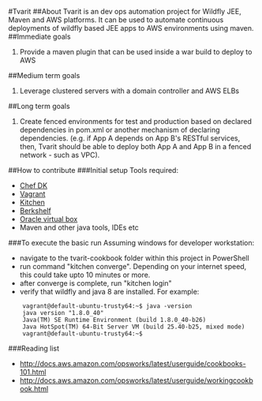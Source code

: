 #Tvarit
##About
Tvarit is an dev ops automation project for Wildfly JEE, Maven and AWS platforms. It can be used to automate continuous deployments of wildfly based JEE apps to AWS environments using maven.
##Immediate goals
1. Provide a maven plugin that can be used inside a war build to deploy to AWS

##Medium term goals
1. Leverage clustered servers with a domain controller and AWS ELBs

##Long term goals
1. Create fenced environments for test and production based on declared dependencies in pom.xml or another mechanism of declaring dependencies. (e.g. if App A depends on App B's RESTful services, then, Tvarit should be able to deploy both App A and App B in a fenced network - such as VPC).

##How to contribute
###Initial setup
Tools required:

- [Chef DK](https://downloads.chef.io/chef-dk/)
- [Vagrant](https://www.vagrantup.com/downloads.html)
- [Kitchen](http://kitchen.ci/)
- [Berkshelf](http://berkshelf.com/)
- [Oracle virtual box](https://www.virtualbox.org/wiki/Downloads)
- Maven and other java tools, IDEs etc

###To execute the basic run
Assuming windows for developer workstation:
- navigate to the tvarit-cookbook folder within this project in PowerShell
- run command "kitchen converge". Depending on your internet speed, this could take upto 10 minutes or more.
- after converge is complete, run "kitchen login"
- verify that wildfly and java 8 are installed. For example:
```
    vagrant@default-ubuntu-trusty64:~$ java -version
    java version "1.8.0_40"
    Java(TM) SE Runtime Environment (build 1.8.0_40-b26)
    Java HotSpot(TM) 64-Bit Server VM (build 25.40-b25, mixed mode)
    vagrant@default-ubuntu-trusty64:~$
```

###Reading list
* http://docs.aws.amazon.com/opsworks/latest/userguide/cookbooks-101.html
* http://docs.aws.amazon.com/opsworks/latest/userguide/workingcookbook.html

